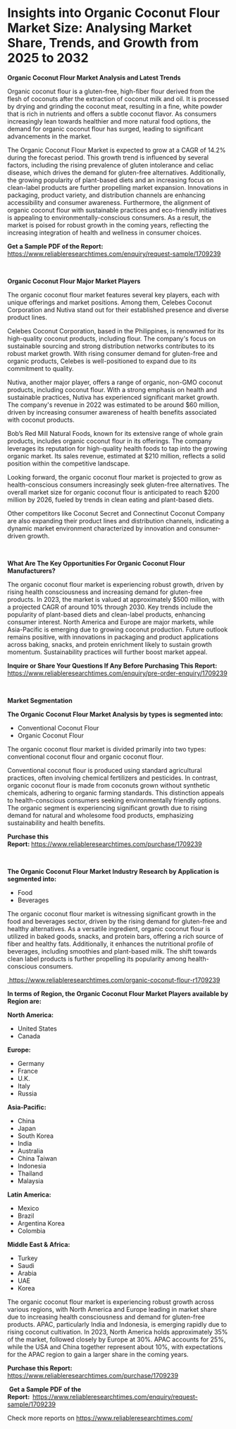 <p><h1>Insights into Organic Coconut Flour Market Size: Analysing Market Share, Trends, and Growth from 2025 to 2032</h1></p><p><strong>Organic Coconut Flour Market Analysis and Latest Trends</strong></p>
<p><p>Organic coconut flour is a gluten-free, high-fiber flour derived from the flesh of coconuts after the extraction of coconut milk and oil. It is processed by drying and grinding the coconut meat, resulting in a fine, white powder that is rich in nutrients and offers a subtle coconut flavor. As consumers increasingly lean towards healthier and more natural food options, the demand for organic coconut flour has surged, leading to significant advancements in the market.</p><p>The Organic Coconut Flour Market is expected to grow at a CAGR of 14.2% during the forecast period. This growth trend is influenced by several factors, including the rising prevalence of gluten intolerance and celiac disease, which drives the demand for gluten-free alternatives. Additionally, the growing popularity of plant-based diets and an increasing focus on clean-label products are further propelling market expansion. Innovations in packaging, product variety, and distribution channels are enhancing accessibility and consumer awareness. Furthermore, the alignment of organic coconut flour with sustainable practices and eco-friendly initiatives is appealing to environmentally-conscious consumers. As a result, the market is poised for robust growth in the coming years, reflecting the increasing integration of health and wellness in consumer choices.</p></p>
<p><strong>Get a Sample PDF of the Report:&nbsp;</strong> <a href="https://www.reliableresearchtimes.com/enquiry/request-sample/1709239?utm_campaign=2383&utm_medium=2&utm_source=Github&utm_content=ia&utm_term=14022025&utm_id=organic-coconut-flour">https://www.reliableresearchtimes.com/enquiry/request-sample/1709239</a></p>
<p>&nbsp;</p>
<p><strong>Organic Coconut Flour Major Market Players</strong></p>
<p><p>The organic coconut flour market features several key players, each with unique offerings and market positions. Among them, Celebes Coconut Corporation and Nutiva stand out for their established presence and diverse product lines.</p><p>Celebes Coconut Corporation, based in the Philippines, is renowned for its high-quality coconut products, including flour. The company's focus on sustainable sourcing and strong distribution networks contributes to its robust market growth. With rising consumer demand for gluten-free and organic products, Celebes is well-positioned to expand due to its commitment to quality.</p><p>Nutiva, another major player, offers a range of organic, non-GMO coconut products, including coconut flour. With a strong emphasis on health and sustainable practices, Nutiva has experienced significant market growth. The company's revenue in 2022 was estimated to be around $60 million, driven by increasing consumer awareness of health benefits associated with coconut products.</p><p>Bob’s Red Mill Natural Foods, known for its extensive range of whole grain products, includes organic coconut flour in its offerings. The company leverages its reputation for high-quality health foods to tap into the growing organic market. Its sales revenue, estimated at $210 million, reflects a solid position within the competitive landscape.</p><p>Looking forward, the organic coconut flour market is projected to grow as health-conscious consumers increasingly seek gluten-free alternatives. The overall market size for organic coconut flour is anticipated to reach $200 million by 2026, fueled by trends in clean eating and plant-based diets.</p><p>Other competitors like Coconut Secret and Connectinut Coconut Company are also expanding their product lines and distribution channels, indicating a dynamic market environment characterized by innovation and consumer-driven growth.</p></p>
<p>&nbsp;</p>
<p><strong>What Are The Key Opportunities For Organic Coconut Flour Manufacturers?</strong></p>
<p><p>The organic coconut flour market is experiencing robust growth, driven by rising health consciousness and increasing demand for gluten-free products. In 2023, the market is valued at approximately $500 million, with a projected CAGR of around 10% through 2030. Key trends include the popularity of plant-based diets and clean-label products, enhancing consumer interest. North America and Europe are major markets, while Asia-Pacific is emerging due to growing coconut production. Future outlook remains positive, with innovations in packaging and product applications across baking, snacks, and protein enrichment likely to sustain growth momentum. Sustainability practices will further boost market appeal.</p></p>
<p><strong>Inquire or Share Your Questions If Any Before Purchasing This Report:</strong> <a href="https://www.reliableresearchtimes.com/enquiry/pre-order-enquiry/1709239?utm_campaign=2383&utm_medium=2&utm_source=Github&utm_content=ia&utm_term=14022025&utm_id=organic-coconut-flour">https://www.reliableresearchtimes.com/enquiry/pre-order-enquiry/1709239</a></p>
<p>&nbsp;</p>
<p><strong>Market Segmentation</strong></p>
<p><strong>The Organic Coconut Flour Market Analysis by types is segmented into:</strong></p>
<p><ul><li>Conventional Coconut Flour</li><li>Organic Coconut Flour</li></ul></p>
<p><p>The organic coconut flour market is divided primarily into two types: conventional coconut flour and organic coconut flour. </p><p>Conventional coconut flour is produced using standard agricultural practices, often involving chemical fertilizers and pesticides. In contrast, organic coconut flour is made from coconuts grown without synthetic chemicals, adhering to organic farming standards. This distinction appeals to health-conscious consumers seeking environmentally friendly options. The organic segment is experiencing significant growth due to rising demand for natural and wholesome food products, emphasizing sustainability and health benefits.</p></p>
<p><strong>Purchase this Report:&nbsp;</strong><a href="https://www.reliableresearchtimes.com/purchase/1709239?utm_campaign=2383&utm_medium=2&utm_source=Github&utm_content=ia&utm_term=14022025&utm_id=organic-coconut-flour">https://www.reliableresearchtimes.com/purchase/1709239</a></p>
<p>&nbsp;</p>
<p><strong>The Organic Coconut Flour Market Industry Research by Application is segmented into:</strong></p>
<p><ul><li>Food</li><li>Beverages</li></ul></p>
<p><p>The organic coconut flour market is witnessing significant growth in the food and beverages sector, driven by the rising demand for gluten-free and healthy alternatives. As a versatile ingredient, organic coconut flour is utilized in baked goods, snacks, and protein bars, offering a rich source of fiber and healthy fats. Additionally, it enhances the nutritional profile of beverages, including smoothies and plant-based milk. The shift towards clean label products is further propelling its popularity among health-conscious consumers.</p></p>
<p><a href="https://www.reliableresearchtimes.com/organic-coconut-flour-r1709239?utm_campaign=2383&utm_medium=2&utm_source=Github&utm_content=ia&utm_term=14022025&utm_id=organic-coconut-flour">&nbsp;https://www.reliableresearchtimes.com/organic-coconut-flour-r1709239</a></p>
<p><strong>In terms of Region, the Organic Coconut Flour Market Players available by Region are:</strong></p>
<p>
    <p> <strong> North America: </strong>
        <ul>
            <li>United States</li>
            <li>Canada</li>
        </ul>
        </p> 
    <p> <strong> Europe: </strong>
        <ul>
            <li>Germany</li>
            <li>France</li>
            <li>U.K.</li>
            <li>Italy</li>
            <li>Russia</li>
        </ul>
        </p> 
    <p> <strong> Asia-Pacific: </strong>
        <ul>
            <li>China</li>
            <li>Japan</li>
            <li>South Korea</li>
            <li>India</li>
            <li>Australia</li>
            <li>China Taiwan</li>
            <li>Indonesia</li>
            <li>Thailand</li>
            <li>Malaysia</li>
        </ul>
        </p> 
    <p> <strong> Latin America: </strong>
        <ul>
            <li>Mexico</li>
            <li>Brazil</li>
            <li>Argentina Korea</li>
            <li>Colombia</li>
        </ul>
        </p> 
    <p> <strong> Middle East & Africa: </strong>
        <ul>
            <li>Turkey</li>
            <li>Saudi</li>
            <li>Arabia</li>
            <li>UAE</li>
            <li>Korea</li>
        </ul>
    </p>
    </p>
<p><p>The organic coconut flour market is experiencing robust growth across various regions, with North America and Europe leading in market share due to increasing health consciousness and demand for gluten-free products. APAC, particularly India and Indonesia, is emerging rapidly due to rising coconut cultivation. In 2023, North America holds approximately 35% of the market, followed closely by Europe at 30%. APAC accounts for 25%, while the USA and China together represent about 10%, with expectations for the APAC region to gain a larger share in the coming years.</p></p>
<p><strong>Purchase this Report: </strong><a href="https://www.reliableresearchtimes.com/purchase/1709239?utm_campaign=2383&utm_medium=2&utm_source=Github&utm_content=ia&utm_term=14022025&utm_id=organic-coconut-flour">https://www.reliableresearchtimes.com/purchase/1709239</a></p>
<p>&nbsp;<strong>Get a Sample PDF of the Report:&nbsp;&nbsp;</strong><a href="https://www.reliableresearchtimes.com/enquiry/request-sample/1709239?utm_campaign=2383&utm_medium=2&utm_source=Github&utm_content=ia&utm_term=14022025&utm_id=organic-coconut-flour">https://www.reliableresearchtimes.com/enquiry/request-sample/1709239</a></p>
<p><strong></strong></p>
<p>Check more reports on <a href="https://www.reliableresearchtimes.com/?utm_campaign=2383&utm_medium=2&utm_source=Github&utm_content=ia&utm_term=14022025&utm_id=organic-coconut-flour">https://www.reliableresearchtimes.com/</a></p>